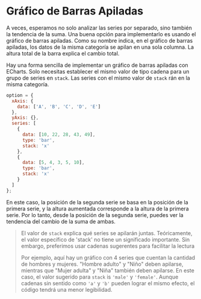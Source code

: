 # Gráfico de Barras Apiladas

A veces, esperamos no solo analizar las series por separado, sino también la tendencia de la suma. Una buena opción para implementarlo es usando el gráfico de barras apiladas. Como su nombre indica, en el gráfico de barras apiladas, los datos de la misma categoría se apilan en una sola columna. La altura total de la barra explica el cambio total.

Hay una forma sencilla de implementar un gráfico de barras apiladas con ECharts. Solo necesitas establecer el mismo valor de tipo cadena para un grupo de series en `stack`. Las series con el mismo valor de  `stack` rán en la misma categoría.

```js live
option = {
  xAxis: {
    data: ['A', 'B', 'C', 'D', 'E']
  },
  yAxis: {},
  series: [
    {
      data: [10, 22, 28, 43, 49],
      type: 'bar',
      stack: 'x'
    },
    {
      data: [5, 4, 3, 5, 10],
      type: 'bar',
      stack: 'x'
    }
  ]
};
```

En este caso, la posición de la segunda serie se basa en la posición de la primera serie, y la altura aumentada corresponde a la altura de la primera serie. Por lo tanto, desde la posición de la segunda serie, puedes ver la tendencia del cambio de la suma de ambas.

> El valor de  `stack` explica qué series se apilarán juntas. Teóricamente, el valor específico de 'stack' no tiene un significado importante. Sin embargo, preferimos usar cadenas sugerentes para facilitar la lectura
>
> Por ejemplo, aquí hay un gráfico con 4 series que cuentan la cantidad de hombres y mujeres. "Hombre adulto" y "Niño" deben apilarse, mientras que "Mujer adulta" y "Niña" también deben apilarse. En este caso, el valor sugerido para `stack` is `'male'` y `'female'`.  Aunque cadenas sin sentido como  `'a'` y `'b'` pueden lograr el mismo efecto, el código tendrá una menor legibilidad.
